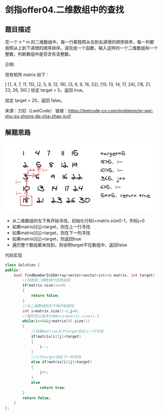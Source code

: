 # 剑指offer04.二维数组中的查找

## 题目描述

在一个 n * m 的二维数组中，每一行都按照从左到右递增的顺序排序，每一列都按照从上到下递增的顺序排序。请完成一个函数，输入这样的一个二维数组和一个整数，判断数组中是否含有该整数。

 示例:

现有矩阵 matrix 如下：

[
  [1,   4,  7, 11, 15],
  [2,   5,  8, 12, 19],
  [3,   6,  9, 16, 22],
  [10, 13, 14, 17, 24],
  [18, 21, 23, 26, 30]
]
给定 target = 5，返回 true。

给定 target = 20，返回 false。

来源：力扣（LeetCode）
链接：https://leetcode-cn.com/problems/er-wei-shu-zu-zhong-de-cha-zhao-lcof

## 解题思路

![04二维数组中的查找](img/04二维数组中的查找.png)

- 从二维数组的左下角开始寻找，初始化行标i=matrix.size()-1，列标j=0
- 如果matrix\[i][j]>target，则在上一行寻找
- 如果matrix\[i][j]<target，则在下一列寻找
- 如果matrix\[i][j]=target，则返回true
- 遍历整个数组都未找到，则说明target不在数组中，返回false

代码实现

```cpp
class Solution {
public:
    bool findNumberIn2DArray(vector<vector<int>>& matrix, int target) {
        //判断若二维数组为空则返回
        if(matrix.size()==0)
        {
            return false;
        }
        //从二维数组的左下角开始查找
        int i=matrix.size()-1,j=0;
        //循环终止条件行标0<=i<matrix.size()-1
        while(i>=0&&j<matrix[0].size())
        {
            //如果matriax大于target则在上一行寻找
            if(matrix[i][j]>target)
            {
                i--;
            }
            //小于target则在下一列寻找
            else if(matrix[i][j]<target)
            {
                j++;
            }
            else 
                return true;
        }
        return false;
    }
};
```

